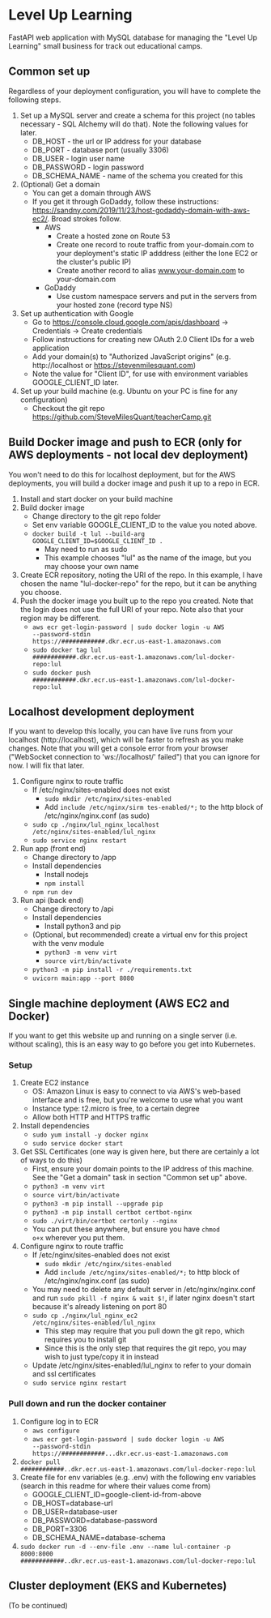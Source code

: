 # Level Up Learning

FastAPI web application with MySQL database for managing the "Level Up Learning" small business for track out educational camps.

## Common set up

Regardless of your deployment configuration, you will have to complete the following steps.

1. Set up a MySQL server and create a schema for this project (no tables necessary - SQL Alchemy will do that). Note the following values for later.
   - DB_HOST - the url or IP address for your database
   - DB_PORT - database port (usually 3306)
   - DB_USER - login user name
   - DB_PASSWORD - login password
   - DB_SCHEMA_NAME - name of the schema you created for this
2. (Optional) Get a domain
   - You can get a domain through AWS
   - If you get it through GoDaddy, follow these instructions: https://sandny.com/2019/11/23/host-godaddy-domain-with-aws-ec2/. Broad strokes follow.
     - AWS
       - Create a hosted zone on Route 53
       - Create one record to route traffic from your-domain.com to your deployment's static IP adddress (either the lone EC2 or the cluster's public IP)
       - Create another record to alias www.your-domain.com to your-domain.com
     - GoDaddy
       - Use custom namespace servers and put in the servers from your hosted zone (record type NS)
3. Set up authentication with Google
   - Go to https://console.cloud.google.com/apis/dashboard -> Credentials -> Create credentials
   - Follow instructions for creating new OAuth 2.0 Client IDs for a web application
   - Add your domain(s) to "Authorized JavaScript origins" (e.g. http://localhost or https://stevenmilesquant.com)
   - Note the value for "Client ID", for use with environment variables GOOGLE_CLIENT_ID later.
4. Set up your build machine (e.g. Ubuntu on your PC is fine for any configuration)
   - Checkout the git repo https://github.com/SteveMilesQuant/teacherCamp.git

## Build Docker image and push to ECR (only for AWS deployments - not local dev deployment)

You won't need to do this for localhost deployment, but for the AWS deployments, you will build a docker image and push it up to a repo in ECR.

1. Install and start docker on your build machine
2. Build docker image
   - Change directory to the git repo folder
   - Set env variable GOOGLE_CLIENT_ID to the value you noted above.
   - <code>docker build -t lul --build-arg GOOGLE_CLIENT_ID=$GOOGLE_CLIENT_ID .</code>
     - May need to run as sudo
     - This example chooses "lul" as the name of the image, but you may choose your own name
3. Create ECR repository, noting the URI of the repo. In this example, I have chosen the name "lul-docker-repo" for the repo, but it can be anything you choose.
4. Push the docker image you built up to the repo you created. Note that the login does not use the full URI of your repo. Note also that your region may be different.
   - <code>aws ecr get-login-password | sudo docker login -u AWS --password-stdin https://############.dkr.ecr.us-east-1.amazonaws.com</code>
   - <code>sudo docker tag lul ############.dkr.ecr.us-east-1.amazonaws.com/lul-docker-repo:lul</code>
   - <code>sudo docker push ############.dkr.ecr.us-east-1.amazonaws.com/lul-docker-repo:lul</code>

## Localhost development deployment

If you want to develop this locally, you can have live runs from your localhost (http://localhost), which will be faster to refresh as you make changes. Note that you will get a console error from your browser ("WebSocket connection to 'ws://localhost/' failed") that you can ignore for now. I will fix that later.

1. Configure nginx to route traffic
   - If /etc/nginx/sites-enabled does not exist
     - <code>sudo mkdir /etc/nginx/sites-enabled</code>
     - Add <code>include /etc/nginx/sirm tes-enabled/\*;</code> to the http block of /etc/nginx/nginx.conf (as sudo)
   - <code>sudo cp ./nginx/lul_nginx_localhost /etc/nginx/sites-enabled/lul_nginx</code>
   - <code>sudo service nginx restart</code>
2. Run app (front end)
   - Change directory to /app
   - Install dependencies
     - Install nodejs
     - <code>npm install</code>
   - <code>npm run dev</code>
3. Run api (back end)
   - Change directory to /api
   - Install dependencies
     - Install python3 and pip
   - (Optional, but recommended) create a virtual env for this project with the venv module
     - <code>python3 -m venv virt</code>
     - <code>source virt/bin/activate</code>
   - <code>python3 -m pip install -r ./requirements.txt</code>
   - <code>uvicorn main:app --port 8080</code>

## Single machine deployment (AWS EC2 and Docker)

If you want to get this website up and running on a single server (i.e. without scaling), this is an easy way to go before you get into Kubernetes.

### Setup

1. Create EC2 instance
   - OS: Amazon Linux is easy to connect to via AWS's web-based interface and is free, but you're welcome to use what you want
   - Instance type: t2.micro is free, to a certain degree
   - Allow both HTTP and HTTPS traffic
2. Install dependencies
   - <code>sudo yum install -y docker nginx</code>
   - <code>sudo service docker start</code>
3. Get SSL Certificates (one way is given here, but there are certainly a lot of ways to do this)
   - First, ensure your domain points to the IP address of this machine. See the "Get a domain" task in section "Common set up" above.
   - <code>python3 -m venv virt</code>
   - <code>source virt/bin/activate</code>
   - <code>python3 -m pip install --upgrade pip</code>
   - <code>python3 -m pip install certbot certbot-nginx</code>
   - <code>sudo ./virt/bin/certbot certonly --nginx</code>
   - You can put these anywhere, but ensure you have <code>chmod o+x</code> wherever you put them.
4. Configure nginx to route traffic
   - If /etc/nginx/sites-enabled does not exist
     - <code>sudo mkdir /etc/nginx/sites-enabled</code>
     - Add <code>include /etc/nginx/sites-enabled/\*;</code> to http block of /etc/nginx/nginx.conf (as sudo)
   - You may need to delete any default server in /etc/nginx/nginx.conf and run <code>sudo pkill -f nginx & wait $!</code>, if later nginx doesn't start because it's already listening on port 80
   - <code>sudo cp ./nginx/lul_nginx_ec2 /etc/nginx/sites-enabled/lul_nginx</code>
     - This step may require that you pull down the git repo, which requires you to install git
     - Since this is the only step that requires the git repo, you may wish to just type/copy it in instead
   - Update /etc/nginx/sites-enabled/lul_nginx to refer to your domain and ssl certificates
   - <code>sudo service nginx restart</code>

### Pull down and run the docker container

1. Configure log in to ECR
   - <code>aws configure</code>
   - <code>aws ecr get-login-password | sudo docker login -u AWS --password-stdin https://############...dkr.ecr.us-east-1.amazonaws.com</code>
2. <code>docker pull ############..dkr.ecr.us-east-1.amazonaws.com/lul-docker-repo:lul</code>
3. Create file for env variables (e.g. .env) with the following env variables (search in this readme for where their values come from)
   - GOOGLE_CLIENT_ID=google-client-id-from-above
   - DB_HOST=database-url
   - DB_USER=database-user
   - DB_PASSWORD=database-password
   - DB_PORT=3306
   - DB_SCHEMA_NAME=database-schema
4. <code>sudo docker run -d --env-file .env --name lul-container -p 8000:8000 ############..dkr.ecr.us-east-1.amazonaws.com/lul-docker-repo:lul</code>

## Cluster deployment (EKS and Kubernetes)

(To be continued)
